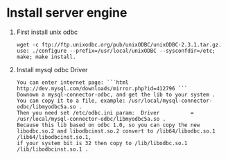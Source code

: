 Install server engine
=====================

1.  First install unix odbc
    ```shell
    wget -c ftp://ftp.unixodbc.org/pub/unixODBC/unixODBC-2.3.1.tar.gz.
    use: ./configure --prefix=/usr/local/unixODBC --sysconfdir=/etc; make; make install.
    ```
2. Install mysql odbc Driver
    ```shell
    You can enter internet page: ```html http://dev.mysql.com/downloads/mirror.php?id=412796 ```
    Downown a mysql-connector-odbc, and get the lib to your system .
    You can copy it to a file, example: /usr/local/mysql-connector-odbc/libmyodbc5a.so .
    Then you need set /etc/odbc.ini param:  Driver          = /usr/local/mysql-connector-odbc/libmyodbc5a.so .
    Because this lib based on odbc 1.0, so you can copy the new libodbc.so.2 and libodbcinst.so.2 convert to /lib64/libodbc.so.1 /lib64/libodbcinst.so.1,
    if your system bit is 32 then copy to /lib/libodbc.so.1 /lib/libodbcinst.so.1 .
    ```
